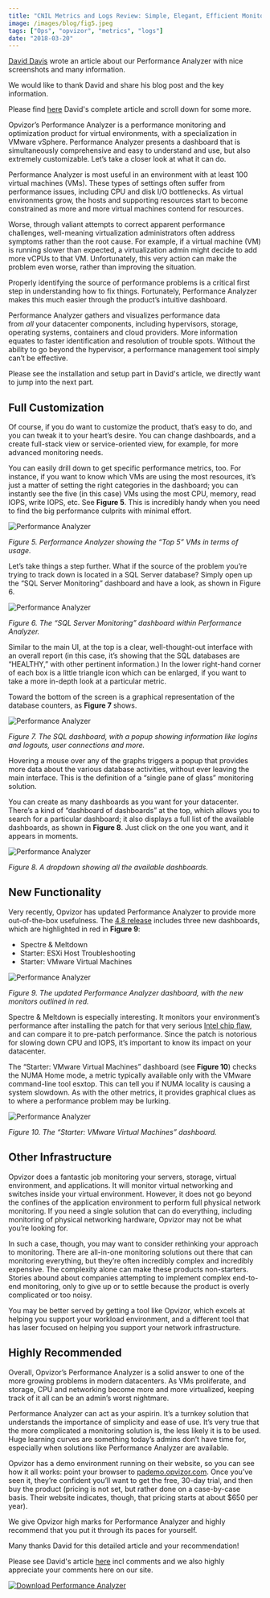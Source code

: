 ```yaml
---
title: "CNIL Metrics and Logs Review: Simple, Elegant, Efficient Monitoring for Your Virtual Environment"
image: /images/blog/fig5.jpeg
tags: ["Ops", "opvizor", "metrics", "logs"]
date: "2018-03-20"
---
```


[David Davis](https://www.twitter.com/davidmdavis) wrote an article about our Performance Analyzer with nice screenshots and many information.

We would like to thank David and share his blog post and the key information.

Please find [here](http://www.virtualizationsoftware.com/opvizor-performance-analyzer-review-simple-elegant-efficient-monitoring-virtual-environment/) David's complete article and scroll down for some more.

Opvizor’s Performance Analyzer is a performance monitoring and optimization product for virtual environments, with a specialization in VMware vSphere. Performance Analyzer presents a dashboard that is simultaneously comprehensive and easy to understand and use, but also extremely customizable. Let’s take a closer look at what it can do.

Performance Analyzer is most useful in an environment with at least 100 virtual machines (VMs). These types of settings often suffer from performance issues, including CPU and disk I/O bottlenecks. As virtual environments grow, the hosts and supporting resources start to become constrained as more and more virtual machines contend for resources.

Worse, through valiant attempts to correct apparent performance challenges, well-meaning virtualization administrators often address symptoms rather than the root cause. For example, if a virtual machine (VM) is running slower than expected, a virtualization admin might decide to add more vCPUs to that VM. Unfortunately, this very action can make the problem even worse, rather than improving the situation.

Properly identifying the source of performance problems is a critical first step in understanding how to fix things. Fortunately, Performance Analyzer makes this much easier through the product’s intuitive dashboard.

Performance Analyzer gathers and visualizes performance data from _all_ your datacenter components, including hypervisors, storage, operating systems, containers and cloud providers. More information equates to faster identification and resolution of trouble spots. Without the ability to go beyond the hypervisor, a performance management tool simply can’t be effective.

Please see the installation and setup part in David's article, we directly want to jump into the next part.

## Full Customization

Of course, if you do want to customize the product, that’s easy to do, and you can tweak it to your heart’s desire. You can change dashboards, and a create full-stack view or service-oriented view, for example, for more advanced monitoring needs.

You can easily drill down to get specific performance metrics, too. For instance, if you want to know which VMs are using the most resources, it’s just a matter of setting the right categories in the dashboard; you can instantly see the five (in this case) VMs using the most CPU, memory, read IOPS, write IOPS, etc. See **Figure 5**. This is incredibly handy when you need to find the big performance culprits with minimal effort.

![Performance Analyzer](/images/blog/fig5.jpeg)

_Figure 5. Performance Analyzer showing the “Top 5” VMs in terms of usage._

Let’s take things a step further. What if the source of the problem you’re trying to track down is located in a SQL Server database? Simply open up the “SQL Server Monitoring” dashboard and have a look, as shown in Figure 6.

![Performance Analyzer](/images/blog/fig6.jpeg)

_Figure 6. The “SQL Server Monitoring” dashboard within Performance Analyzer._

Similar to the main UI, at the top is a clear, well-thought-out interface with an overall report (in this case, it’s showing that the SQL databases are “HEALTHY,” with other pertinent information.) In the lower right-hand corner of each box is a little triangle icon which can be enlarged, if you want to take a more in-depth look at a particular metric.

Toward the bottom of the screen is a graphical representation of the database counters, as **Figure 7** shows.

![Performance Analyzer](/images/blog/fig7.jpeg)

_Figure 7. The SQL dashboard, with a popup showing information like logins and logouts, user connections and more._

Hovering a mouse over any of the graphs triggers a popup that provides more data about the various database activities, without ever leaving the main interface. This is the definition of a “single pane of glass” monitoring solution.

You can create as many dashboards as you want for your datacenter. There’s a kind of “dashboard of dashboards” at the top, which allows you to search for a particular dashboard; it also displays a full list of the available dashboards, as shown in **Figure 8**. Just click on the one you want, and it appears in moments.

![Performance Analyzer](/images/blog/fig8.jpeg)

_Figure 8. A dropdown showing all the available dashboards._

## New Functionality

Very recently, Opvizor has updated Performance Analyzer to provide more out-of-the-box usefulness. The [4.8 release](https://www.opvizor.com/release-opvizor-performance-analyzer-version-4-8/) includes three new dashboards, which are highlighted in red in **Figure 9**:

- Spectre & Meltdown
- Starter: ESXi Host Troubleshooting
- Starter: VMware Virtual Machines

![Performance Analyzer](/images/blog/fig9.png)

_Figure 9. The updated Performance Analyzer dashboard, with the new monitors outlined in red._

Spectre & Meltdown is especially interesting. It monitors your environment’s performance after installing the patch for that very serious [Intel chip flaw](https://www.actualtech.io/researchers-warn-huge-security-flaw-affecting-computers-built-last-20-years/), and can compare it to pre-patch performance. Since the patch is notorious for slowing down CPU and IOPS, it’s important to know its impact on your datacenter.

The “Starter: VMware Virtual Machines” dashboard (see **Figure 10**) checks the NUMA Home mode, a metric typically available only with the VMware command-line tool esxtop. This can tell you if NUMA locality is causing a system slowdown. As with the other metrics, it provides graphical clues as to where a performance problem may be lurking.

![Performance Analyzer](/images/blog/fig10.png)

_Figure 10. The “Starter: VMware Virtual Machines” dashboard._

## Other Infrastructure

Opvizor does a fantastic job monitoring your servers, storage, virtual environment, and applications. It will monitor virtual networking and switches inside your virtual environment. However, it does not go beyond the confines of the application environment to perform full physical network monitoring. If you need a single solution that can do everything, including monitoring of physical networking hardware, Opvizor may not be what you’re looking for.

In such a case, though, you may want to consider rethinking your approach to monitoring. There are all-in-one monitoring solutions out there that can monitoring everything, but they’re often incredibly complex and incredibly expensive. The complexity alone can make these products non-starters. Stories abound about companies attempting to implement complex end-to-end monitoring, only to give up or to settle because the product is overly complicated or too noisy.

You may be better served by getting a tool like Opvizor, which excels at helping you support your workload environment, and a different tool that has laser focused on helping you support your network infrastructure.

## Highly Recommended

Overall, Opvizor’s Performance Analyzer is a solid answer to one of the more growing problems in modern datacenters. As VMs proliferate, and storage, CPU and networking become more and more virtualized, keeping track of it all can be an admin’s worst nightmare.

Performance Analyzer can act as your aspirin. It’s a turnkey solution that understands the importance of simplicity and ease of use. It’s very true that the more complicated a monitoring solution is, the less likely it is to be used. Huge learning curves are something today’s admins don’t have time for, especially when solutions like Performance Analyzer are available.

Opvizor has a demo environment running on their website, so you can see how it all works: point your browser to [pademo.opvizor.com](http://pademo.opvizor.com/). Once you’ve seen it, they’re confident you’ll want to get the free, 30-day trial, and then buy the product (pricing is not set, but rather done on a case-by-case basis. Their website indicates, though, that pricing starts at about $650 per year).

We give Opvizor high marks for Performance Analyzer and highly recommend that you put it through its paces for yourself.

Many thanks David for this detailed article and your recommendation! 

Please see David's article [here](http://www.virtualizationsoftware.com/opvizor-performance-analyzer-review-simple-elegant-efficient-monitoring-virtual-environment/) incl comments and we also highly appreciate your comments here on our site.

[![Download Performance Analyzer](/images/blog/button_download-performance-analyzer-6-360x41-1.png)](http://try.opvizor.com/opvizor-perfanalyzer-product-page/)
